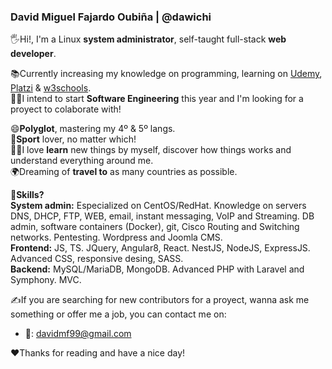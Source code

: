 ### David Miguel Fajardo Oubiña | @dawichi
🖐Hi!, I'm a Linux **system administrator**, self-taught full-stack **web developer**.

📚Currently increasing my knowledge on programming, learning on [Udemy][1], [Platzi][2] & [w3schools][3].  
👨‍💻I intend to start **Software Engineering** this year and I'm looking for a proyect to colaborate with!

😄**Polyglot**, mastering my 4º & 5º langs.  
🏀**Sport** lover, no matter which!  
👨‍🔬I love **learn** new things by myself, discover how things works and understand everything around me.  
🌍Dreaming of **travel to** as many countries as possible.

📖**Skills?**  
**System admin:** Especialized on CentOS/RedHat. Knowledge on servers DNS, DHCP, FTP, WEB, email, instant messaging, VoIP and Streaming. DB admin, software containers (Docker), git, Cisco Routing and Switching networks. Pentesting. Wordpress and Joomla CMS.  
**Frontend:** JS, TS. JQuery, Angular8, React. NestJS, NodeJS, ExpressJS. Advanced CSS, responsive desing, SASS.   
**Backend:** MySQL/MariaDB, MongoDB. Advanced PHP with Laravel and Symphony. MVC.

✍If you are searching for new contributors for a proyect, wanna ask me something or offer me a job, you can contact me on:
* 📧: davidmf99@gmail.com

♥Thanks for reading and have a nice day!

[1]: https://www.udemy.com/ "udemy.com"
[2]: https://platzi.com/ "platzi.com"
[3]: https://www.w3schools.com/ "w3schools.com"


<!--
**Dawichi/Dawichi** is a ✨ _special_ ✨ repository because its `README.md` (this file) appears on your GitHub profile.

Here are some ideas to get you started:

- 🔭 I’m currently working on ...
- 🌱 I’m currently learning ...
- 👯 I’m looking to collaborate on ...
- 🤔 I’m looking for help with ...
- 💬 Ask me about ...
- 📫 How to reach me: ...
- 😄 Pronouns: ...
- ⚡ Fun fact: ...
-->
